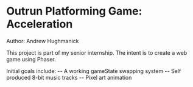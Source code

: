  # Outrun Platforming Game: Acceleration
  Author: Andrew Hughmanick
   
 This project is part of my senior internship. The intent is to create a web game using Phaser.
 
Initial goals include: 
  -- A working gameState swapping system
  -- Self produced 8-bit music tracks
  -- Pixel art animation